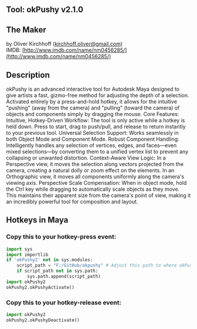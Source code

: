 ## Tool: okPushy v2.1.0

## The Maker
by Oliver Kirchhoff (kirchhoff.oliver@gmail.com)  
IMDB: [http://www.imdb.com/name/nm0456285/](http://www.imdb.com/name/nm0456285/) 

## Description
okPushy is an advanced interactive tool for Autodesk Maya designed to give artists a fast, gizmo-free method for adjusting the depth of a selection. Activated entirely by a press-and-hold hotkey, it allows for the intuitive "pushing" (away from the camera) and "pulling" (toward the camera) of objects and components simply by dragging the mouse.
Core Features:
Intuitive, Hotkey-Driven Workflow: The tool is only active while a hotkey is held down. Press to start, drag to push/pull, and release to return instantly to your previous tool.
Universal Selection Support: Works seamlessly in both Object Mode and Component Mode.
Robust Component Handling: Intelligently handles any selection of vertices, edges, and faces—even mixed selections—by converting them to a unified vertex list to prevent any collapsing or unwanted distortion.
Context-Aware View Logic:
In a Perspective view, it moves the selection along vectors projected from the camera, creating a natural dolly or zoom effect on the elements.
In an Orthographic view, it moves all components uniformly along the camera's viewing axis.
Perspective Scale Compensation: When in object mode, hold the Ctrl key while dragging to automatically scale objects as they move. This maintains their apparent size from the camera's point of view, making it an incredibly powerful tool for composition and layout.

## Hotkeys in Maya        
### Copy this to your hotkey-press event:
```python
import sys
import importlib
if 'okPushy2' not in sys.modules:
    script_path = "F:/GitHub/okpushy" # Adjust this path to where okPushy2.py is located
    if script_path not in sys.path:
        sys.path.append(script_path)
import okPushy2
okPushy2.okPushyActivate()
```
### Copy this to your hotkey-release event:
```python
import okPushy2
okPushy2.okPushyDeactivate()
```
